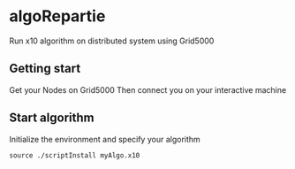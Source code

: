 # algoRepartie
Run x10 algorithm on distributed system using Grid5000

## Getting start
Get your Nodes on Grid5000
Then connect you on your interactive machine

## Start algorithm
Initialize the environment and specify your algorithm

```
source ./scriptInstall myAlgo.x10
```


